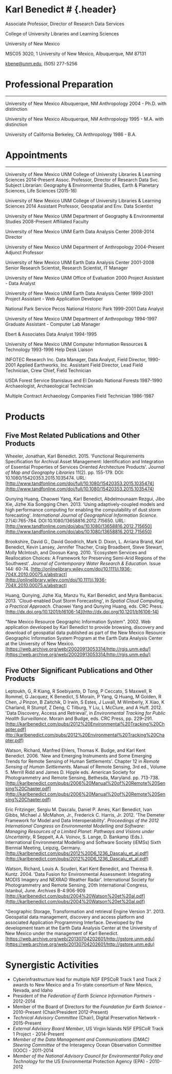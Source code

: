 # Karl Benedict # {.header}

Associate Professor, Director of Research Data Services

College of University Libraries and Learning Sciences

University of New Mexico

MSC05 3020, 1 University of New Mexico, Albuquerque, NM 87131

kbene@unm.edu, (505) 277-5256


# Professional Preparation

------------------------ ------------------- -------------- ------------------------------
University of New Mexico Albuquerque, NM     Anthropology   2004 - Ph.D. with distinction

University of New Mexico Albuquerque, NM     Anthropology   1995 - M.A. with distinction

University of California Berkeley, CA        Anthropology   1986 - B.A.


# Appointments

------------------------ ------------------------------------------------------- ------------
University of New Mexico UNM College of University Libraries & Learning Sciences 2014-Present
                         Assoc. Professor, Director of Research Data Svc.     
                         Subject Librarian: Geography & Environmental Studies, 
                         Earth & Planetary Sciences, Life Sciences (2015-16)

University of New Mexico UNM College of University Libraries & Learning Sciences 2014
                         Assistant Professor, Geospatial and Env. Data Scientist

University of New Mexico UNM Department of Geography & Environmental Studies     2008-Present
                         Affiliated Faculty

University of New Mexico UNM Earth Data Analysis Center                          2008-2014
                         Director

University of New Mexico UNM Department of Anthropology                          2004-Present
                         Adjunct Professor

University of New Mexico UNM Earth Data Analysis Center                          2001-2008
                         Senior Research Scientist, Research Scientist,
                         IT Manager

University of New Mexico UNM Office of Evaluation                                2000
                         Project Assistant - Data Analyst

University of New Mexico UNM Earth Data Analysis Center                          1999-2001
                         Project Assistant - Web Application Developer

National Park Service    Pecos National Historic Park                            1999-2001
                         Data Analyst

University of New Mexico UNM Department of Anthropology                          1994-1997
                         Graduate Assistant - Computer Lab Manager

Ebert & Associates       Data Analyst                                            1994-1995

University of New Mexico UNM Computer Information Resources & Technology         1993-1996
                         Help Desk Liaison

INFOTEC Research Inc.    Data Manager, Data Analyst, Field Director,             1990-2001
Applied Earthworks, Inc. Assistant Field Director, Lead Field Technician,
                         Crew Chief, Field Technician

USDA Forest Service      Stanislaus and El Dorado National Forests               1987-1990
                         Archaeologist, Archaeological Technician

Multiple Contract
Archaeology Companies    Field Technician                                        1986-1987


# Products

## Five Most Related Publications and Other Products

Wheeler, Jonathan, Karl Benedict. 2015. 'Functional Requirements Specification for Archival Asset Management: Identification and Integration of Essential Properties of Services Oriented Architecture Products'. *Journal of Map and Geography Libraries* 11(2). pp. 155-179. DOI: 10.1080/15420353.2015.1035474. URL: [http://www.tandfonline.com/doi/full/10.1080/15420353.2015.1035474](http://www.tandfonline.com/doi/full/10.1080/15420353.2015.1035474)

Qunying Huang, Chaowei Yang, Karl Benedict, Abdelmounaam Rezgui, Jibo Xie, Jizhe Xia  Songqing Chen. 2013. 'Using adaptively-coupled models and high performance computing for enabling the computability of dust storm forecasting'. *International Journal of Geographical Information Science*. 27(4):765-784. DOI:10.1080/13658816.2012.715650. URL: [http://www.tandfonline.com/doi/abs/10.1080/13658816.2012.715650](http://www.tandfonline.com/doi/abs/10.1080/13658816.2012.715650)

Brookshire, David G., David Goodrich, Mark D. Dixon, L. Arriana Brand, Karl Benedict, Kevin Lansey, Jennifer Thacher, Craig Broadbent, Steve Stewart, Molly McIntosh, and Doosun Kang. 2010. 'Ecosystem Services and Reallocation Choices: A Framework for Preserving Semi-Arid Regions of the Southwest'. *Journal of Contemporary Water Research & Education*. Issue 144: 60-74. [http://onlinelibrary.wiley.com/doi/10.1111/j.1936-704X.2010.00075.x/abstract](http://onlinelibrary.wiley.com/doi/10.1111/j.1936-704X.2010.00075.x/abstract)

Huang, Qunying, Jizhe Xia, Manzu Yu, Karl Benedict, and Myra Bambacus. 2013. 'Cloud-enabled Dust Storm Forecasting', in *Spatial Cloud Computing, a Practical Approach*. Chaowei Yang and Qunying Huang, eds. CRC Press. [http://dx.doi.org/10.1201/b16106-14](http://dx.doi.org/10.1201/b16106-14)

"New Mexico Resource Geographic Information System". 2002. Web application developed by Karl Benedict to provide browsing, discovery and download of geospatial data published as part of the New Mexico Resource Geographic Information System Program at the Earth Data Analysis Center at the University of New Mexico. [https://web.archive.org/web/20020913053314/http://rgis.unm.edu/](https://web.archive.org/web/20020913053314/http://rgis.unm.edu/)

## Five Other Significant Publications and Other Products

Leptoukh, G, R Kiang, R Soebiyanto, D Tong, P Ceccato, S Maxwell, R Rommel, G Jacquez, K Benedict, S Morain, P Yang, Q Huang, M Golden, R Chen, J Pinzon, B Zaitchik, D Irwin, S Estes, J Luvall, M Wimberly, X Xiao, K Charland, R Stumpf, Z Deng, C Tilburg, Y Liu, L McClure, and A Huff. 2012. 'Data Discovery, Access and Retrieval', in *Environmental Tracking for Public Health Surveillance*. Morain and Budge, eds. CRC Press, pp. 229–291. [http://karlbenedict.com/pubs/2012%20Environmental%20Tracking%20Chapter.pdf](ttp://karlbenedict.com/pubs/2012%20Environmental%20Tracking%20Chapter.pdf)

Watson, Richard, Manfred Ehlers, Thomas K. Budge, and Karl Kent Benedict. 2006. 'New and Emerging Instruments and Some Emerging Trends for Remote Sensing of Human Settlements'. Chapter 12 in *Remote Sensing of Human Settlements*. Manual of Remote Sensing, 3rd ed., Volume 5. Merrill Ridd and James D. Hipple eds. American Society for Photogrammetry and Remote Sensing, Bethesda, Maryland. pp. 713-738. [http://karlbenedict.com/pubs/2006%20Manual%20of%20Remote%20Sensing%20Chapter.pdf](http://karlbenedict.com/pubs/2006%20Manual%20of%20Remote%20Sensing%20Chapter.pdf)

Eric Fritzinger, Sergiu M. Dascalu, Daniel P. Ames, Karl Benedict, Ivan Gibbs, Michael J. McMahon, Jr., Frederick C. Harris, Jr. 2012. 'The Demeter Framework for Model and Data Interoperability'. *Proceedings of the 2012 International Congress on Environmental Modelling and Software: Managing Resources of a Limited Planet: Pathways and Visions under Uncertainty*, R Seppelt, A.A. Voinov, S. Lange, D. Bankamp (Eds.). International Environmental Modelling and Software Society (iEMSs) Sixth Biennial Meeting, Leipzig, Germany. [http://karlbenedict.com/pubs/2012%20D6_1236_Dascalu_et_al.pdf](http://karlbenedict.com/pubs/2012%20D6_1236_Dascalu_et_al.pdf)

Watson, Richard, Louis A. Scuderi, Karl Kent Benedict, and Theresa R. Kuntz. 2004. 'Data Fusion for Environmental Assessment: Integrating MODIS Imagery and NEXRAD Weather Radar'. International Society for Photogrammetry and Remote Sensing,  20th International Congress, Istanbul, June. *Archives* B-4:906-909 [http://karlbenedict.com/pubs/2004%20Watson%20et%20al.pdf](http://karlbenedict.com/pubs/2004%20Watson%20et%20al.pdf)

"Geographic Storage, Transformation and retrieval Engine Version 3". 2013. Geospatial data management, discovery and access platform and associated Application Programming Interface. Developed by the development team at the Earth Data Analysis Center at the University of New Mexico under the management of Karl Benedict. [https://web.archive.org/web/20130704202601/http://gstore.unm.edu](https://web.archive.org/web/20130704202601/http://gstore.unm.edu)


# Synergistic Activities

* Cyberinfrastructure lead for multiple NSF EPSCoR Track 1 and Track 2 awards to New Mexico and a Tri-state consortium of New Mexico, Nevada, and Idaho
* President of the *Federation of Earth Science Information Partners* - 2012-2014
* Member of the Board of Directors for the *Foundation for Earth Science* - 2010-Present (Chair/President 2012-Present)
* *Technical Advisory Committee* (Chair), Digital Preservation Network - 2015-Present
* *External Advisory Board Member*, US Virgin Islands NSF EPSCoR Track 1 Project - 2014-Present
* *Member of the Data Management and Communications (DMAC) Steering Committee* of the Interagency Ocean Observation Committee (IOOC) - 2011-2014
* *Member of the National Advisory Council for Environmental Policy and Technology* for the US Environmental Protection Agency (EPA) - 2010-2012

